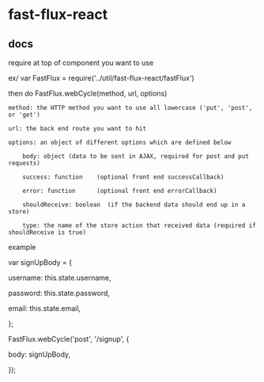 # fast-flux-react

## docs
require at top of component you want to use

ex/ var FastFlux = require('../util/fast-flux-react/fastFlux')

then do FastFlux.webCycle(method, url, options)

    method: the HTTP method you want to use all lowercase ('put', 'post', or 'get')
    
    url: the back end route you want to hit
    
    options: an object of different options which are defined below
    
        body: object (data to be sent in AJAX, required for post and put requests)
        
        success: function    (optional front end successCallback)
        
        error: function      (optional front end errorCallback)
        
        shouldReceive: boolean  (if the backend data should end up in a store)
        
        type: the name of the store action that received data (required if shouldReceive is true)

 example
 
 var signUpBody = {
 
   username: this.state.username,
   
   password: this.state.password,
   
   email: this.state.email,
   
 };
 
 FastFlux.webCycle('post', '/signup', {
 
   body: signUpBody,
 
 });
